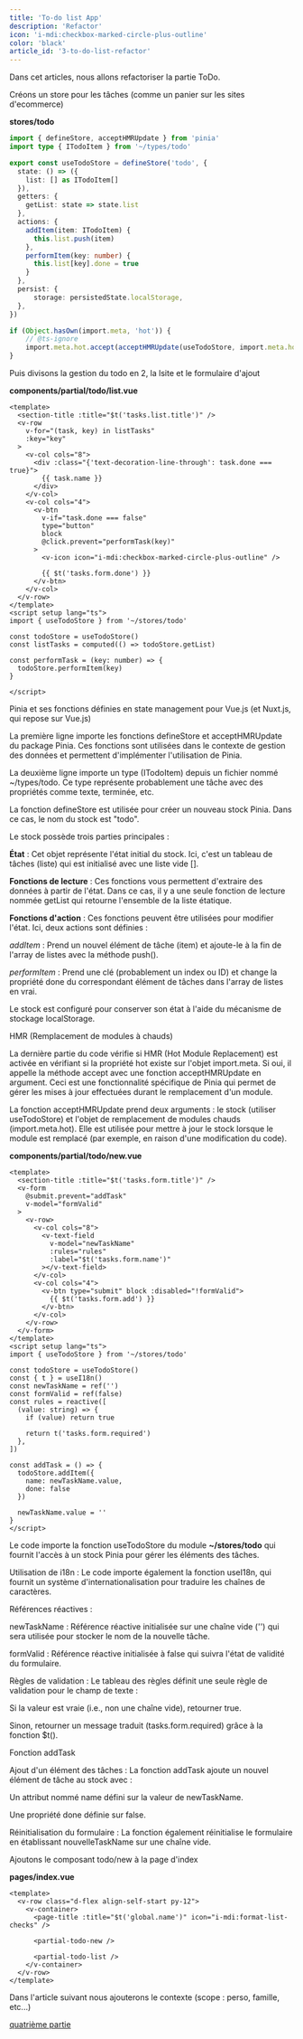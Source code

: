 ```yaml
---
title: 'To-do list App'
description: 'Refactor'
icon: 'i-mdi:checkbox-marked-circle-plus-outline'
color: 'black'
article_id: '3-to-do-list-refactor'
---
```


Dans cet articles, nous allons refactoriser la partie ToDo.

Créons un store pour les tâches (comme un panier sur les sites d'ecommerce)

**stores/todo**
```ts
import { defineStore, acceptHMRUpdate } from 'pinia'
import type { ITodoItem } from '~/types/todo'

export const useTodoStore = defineStore('todo', {
  state: () => ({
    list: [] as ITodoItem[]
  }),
  getters: {
    getList: state => state.list
  },
  actions: {
    addItem(item: ITodoItem) {
      this.list.push(item)
    },
    performItem(key: number) {
      this.list[key].done = true
    }
  },
  persist: {
      storage: persistedState.localStorage,
  },
})

if (Object.hasOwn(import.meta, 'hot')) {
    // @ts-ignore
    import.meta.hot.accept(acceptHMRUpdate(useTodoStore, import.meta.hot))
}
```

Puis divisons la gestion du todo en 2, la lsite et le formulaire d'ajout

**components/partial/todo/list.vue**

```vue
<template>
  <section-title :title="$t('tasks.list.title')" />
  <v-row
    v-for="(task, key) in listTasks"
    :key="key"
  >
    <v-col cols="8">
      <div :class="{'text-decoration-line-through': task.done === true}">
        {{ task.name }}
      </div>
    </v-col>
    <v-col cols="4">
      <v-btn 
        v-if="task.done === false"
        type="button" 
        block
        @click.prevent="performTask(key)"
      >
        <v-icon icon="i-mdi:checkbox-marked-circle-plus-outline" />
      
        {{ $t('tasks.form.done') }}
      </v-btn>
    </v-col>
  </v-row>
</template>
<script setup lang="ts">
import { useTodoStore } from '~/stores/todo'

const todoStore = useTodoStore()
const listTasks = computed(() => todoStore.getList)

const performTask = (key: number) => {
  todoStore.performItem(key)
}

</script>
```

Pinia et ses fonctions définies en state management pour Vue.js (et Nuxt.js, qui repose sur Vue.js)


La première ligne importe les fonctions defineStore et acceptHMRUpdate du package Pinia. Ces fonctions sont utilisées dans le contexte de gestion des données et permettent d'implémenter l'utilisation de Pinia.


La deuxième ligne importe un type (ITodoItem) depuis un fichier nommé ~/types/todo. Ce type représente probablement une tâche avec des propriétés comme texte, terminée, etc.

La fonction defineStore est utilisée pour créer un nouveau stock Pinia. Dans ce cas, le nom du stock est "todo".


Le stock possède trois parties principales :


**État** : Cet objet représente l'état initial du stock. Ici, c'est un tableau de tâches (liste) qui est initialisé avec une liste vide [].


**Fonctions de lecture** : Ces fonctions vous permettent d'extraire des données à partir de l'état. Dans ce cas, il y a une seule fonction de lecture nommée getList qui retourne l'ensemble de la liste étatique.


**Fonctions d'action** : Ces fonctions peuvent être utilisées pour modifier l'état. Ici, deux actions sont définies :


*addItem* : Prend un nouvel élément de tâche (item) et ajoute-le à la fin de l'array de listes avec la méthode push().


*performItem* : Prend une clé (probablement un index ou ID) et change la propriété done du correspondant élément de tâches dans l'array de listes en vrai.


Le stock est configuré pour conserver son état à l'aide du mécanisme de stockage localStorage.


HMR (Remplacement de modules à chauds)


La dernière partie du code vérifie si HMR (Hot Module Replacement) est activée en vérifiant si la propriété hot existe sur l'objet import.meta. Si oui, il appelle la méthode accept avec une fonction acceptHMRUpdate en argument. Ceci est une fonctionnalité spécifique de Pinia qui permet de gérer les mises à jour effectuées durant le remplacement d'un module.


La fonction acceptHMRUpdate prend deux arguments : le stock (utiliser useTodoStore) et l'objet de remplacement de modules chauds (import.meta.hot). Elle est utilisée pour mettre à jour le stock lorsque le module est remplacé (par exemple, en raison d'une modification du code).


**components/partial/todo/new.vue**

```vue
<template>
  <section-title :title="$t('tasks.form.title')" />
  <v-form 
    @submit.prevent="addTask" 
    v-model="formValid"
  >
    <v-row>
      <v-col cols="8">
        <v-text-field
          v-model="newTaskName"
          :rules="rules"
          :label="$t('tasks.form.name')"
        ></v-text-field>
      </v-col>
      <v-col cols="4">
        <v-btn type="submit" block :disabled="!formValid">
          {{ $t('tasks.form.add') }}
        </v-btn>
      </v-col>
    </v-row>
  </v-form>
</template>
<script setup lang="ts">
import { useTodoStore } from '~/stores/todo'

const todoStore = useTodoStore()
const { t } = useI18n()
const newTaskName = ref('')
const formValid = ref(false)
const rules = reactive([
  (value: string) => {
    if (value) return true

    return t('tasks.form.required')
  },
])

const addTask = () => {
  todoStore.addItem({
    name: newTaskName.value,
    done: false
  })

  newTaskName.value = ''
}
</script>
```

Le code importe la fonction useTodoStore du module **~/stores/todo** qui fournit l'accès à un stock Pinia pour gérer les éléments des tâches.


Utilisation de i18n : Le code importe également la fonction useI18n, qui fournit un système d'internationalisation pour traduire les chaînes de caractères.


Références réactives :


newTaskName : Référence réactive initialisée sur une chaîne vide ('') qui sera utilisée pour stocker le nom de la nouvelle tâche.


formValid : Référence réactive initialisée à false qui suivra l'état de validité du formulaire.


Règles de validation : Le tableau des règles définit une seule règle de validation pour le champ de texte :


Si la valeur est vraie (i.e., non une chaîne vide), retourner true.


Sinon, retourner un message traduit (tasks.form.required) grâce à la fonction $t().


Fonction addTask


Ajout d'un élément des tâches : La fonction addTask ajoute un nouvel élément de tâche au stock avec :


Un attribut nommé name défini sur la valeur de newTaskName.


Une propriété done définie sur false.


Réinitialisation du formulaire : La fonction également réinitialise le formulaire en établissant nouvelleTaskName sur une chaîne vide.

Ajoutons le composant todo/new à la page d'index 

**pages/index.vue**

```vue
<template>
  <v-row class="d-flex align-self-start py-12">
    <v-container>
      <page-title :title="$t('global.name')" icon="i-mdi:format-list-checks" />

      <partial-todo-new />
      
      <partial-todo-list />
    </v-container>
  </v-row>
</template>
```

Dans l'article suivant nous ajouterons le contexte (scope : perso, famille, etc...)

[quatrième partie](/blog/article/4-scope)